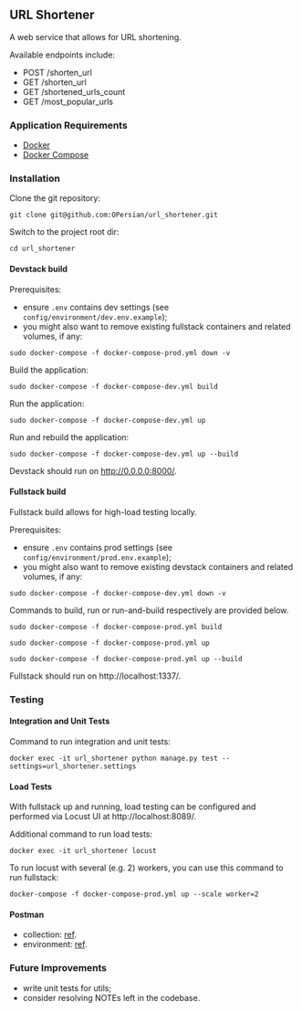 ## URL Shortener

A web service that allows for URL shortening.

Available endpoints include:

- POST /shorten_url
- GET /shorten_url 
- GET /shortened_urls_count
- GET /most_popular_urls

### Application Requirements

* [Docker](https://docs.docker.com/get-docker/)
* [Docker Compose](https://docs.docker.com/compose/install/)

### Installation

Clone the git repository:
```
git clone git@github.com:OPersian/url_shortener.git
```

Switch to the project root dir:
```
cd url_shortener
```

#### Devstack build

Prerequisites:
- ensure `.env` contains dev settings (see `config/environment/dev.env.example`);
- you might also want to remove existing fullstack containers and related volumes, if any:
```
sudo docker-compose -f docker-compose-prod.yml down -v
```

Build the application:
```
sudo docker-compose -f docker-compose-dev.yml build
```

Run the application:
```
sudo docker-compose -f docker-compose-dev.yml up
```

Run and rebuild the application:
```
sudo docker-compose -f docker-compose-dev.yml up --build
```

Devstack should run on http://0.0.0.0:8000/.

#### Fullstack build

Fullstack build allows for high-load testing locally.

Prerequisites:
- ensure `.env` contains prod settings (see `config/environment/prod.env.example`);
- you might also want to remove existing devstack containers and related volumes, if any:
```
sudo docker-compose -f docker-compose-dev.yml down -v
```

Commands to build, run or run-and-build respectively are provided below.
```
sudo docker-compose -f docker-compose-prod.yml build

sudo docker-compose -f docker-compose-prod.yml up

sudo docker-compose -f docker-compose-prod.yml up --build
```

Fullstack should run on http://localhost:1337/.

### Testing

#### Integration and Unit Tests

Command to run integration and unit tests:
```
docker exec -it url_shortener python manage.py test --settings=url_shortener.settings
```

#### Load Tests

With fullstack up and running, load testing can be configured and performed via Locust UI at http://localhost:8089/.

Additional command to run load tests:
```
docker exec -it url_shortener locust
```

To run locust with several (e.g. 2) workers, you can use this command to run fullstack:
```
docker-compose -f docker-compose-prod.yml up --scale worker=2
```

#### Postman

- collection: [ref](https://crimson-astronaut-7958.postman.co/workspace/UVIK~090d8542-17c3-4002-b85f-95e5bc09a6fc/collection/3154580-5aa76d4e-b131-472f-beb1-b6fa15bc4b7b?action=share&creator=3154580).
- environment: [ref](https://crimson-astronaut-7958.postman.co/workspace/UVIK~090d8542-17c3-4002-b85f-95e5bc09a6fc/environment/3154580-37615069-dceb-4611-ab16-cff1ebee6686).

### Future Improvements

- write unit tests for utils;
- consider resolving NOTEs left in the codebase.
